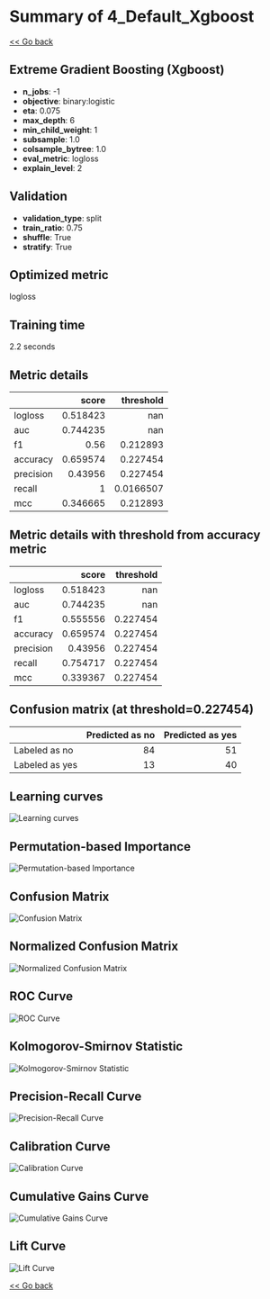 # Summary of 4_Default_Xgboost

[<< Go back](../README.md)


## Extreme Gradient Boosting (Xgboost)
- **n_jobs**: -1
- **objective**: binary:logistic
- **eta**: 0.075
- **max_depth**: 6
- **min_child_weight**: 1
- **subsample**: 1.0
- **colsample_bytree**: 1.0
- **eval_metric**: logloss
- **explain_level**: 2

## Validation
 - **validation_type**: split
 - **train_ratio**: 0.75
 - **shuffle**: True
 - **stratify**: True

## Optimized metric
logloss

## Training time

2.2 seconds

## Metric details
|           |    score |   threshold |
|:----------|---------:|------------:|
| logloss   | 0.518423 | nan         |
| auc       | 0.744235 | nan         |
| f1        | 0.56     |   0.212893  |
| accuracy  | 0.659574 |   0.227454  |
| precision | 0.43956  |   0.227454  |
| recall    | 1        |   0.0166507 |
| mcc       | 0.346665 |   0.212893  |


## Metric details with threshold from accuracy metric
|           |    score |   threshold |
|:----------|---------:|------------:|
| logloss   | 0.518423 |  nan        |
| auc       | 0.744235 |  nan        |
| f1        | 0.555556 |    0.227454 |
| accuracy  | 0.659574 |    0.227454 |
| precision | 0.43956  |    0.227454 |
| recall    | 0.754717 |    0.227454 |
| mcc       | 0.339367 |    0.227454 |


## Confusion matrix (at threshold=0.227454)
|                |   Predicted as no |   Predicted as yes |
|:---------------|------------------:|-------------------:|
| Labeled as no  |                84 |                 51 |
| Labeled as yes |                13 |                 40 |

## Learning curves
![Learning curves](learning_curves.png)

## Permutation-based Importance
![Permutation-based Importance](permutation_importance.png)
## Confusion Matrix

![Confusion Matrix](confusion_matrix.png)


## Normalized Confusion Matrix

![Normalized Confusion Matrix](confusion_matrix_normalized.png)


## ROC Curve

![ROC Curve](roc_curve.png)


## Kolmogorov-Smirnov Statistic

![Kolmogorov-Smirnov Statistic](ks_statistic.png)


## Precision-Recall Curve

![Precision-Recall Curve](precision_recall_curve.png)


## Calibration Curve

![Calibration Curve](calibration_curve_curve.png)


## Cumulative Gains Curve

![Cumulative Gains Curve](cumulative_gains_curve.png)


## Lift Curve

![Lift Curve](lift_curve.png)



[<< Go back](../README.md)
